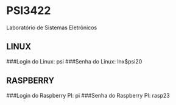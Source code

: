 # PSI3422 

Laboratório de Sistemas Eletrônicos

## LINUX

###Login do Linux: psi
###Senha do Linux: lnx$psi20

## RASPBERRY

###Login do Raspberry PI: pi
###Senha do Raspberry PI: rasp23
